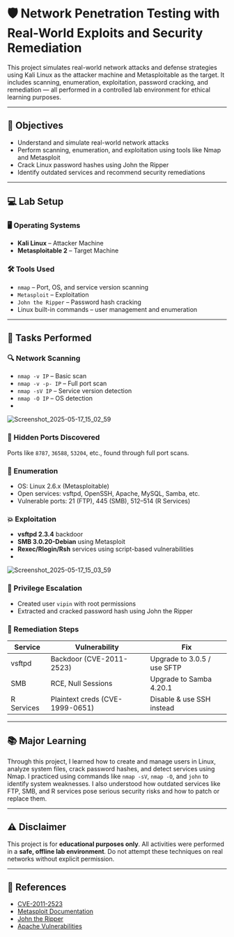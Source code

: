 # 🛡️ Network Penetration Testing with Real-World Exploits and Security Remediation

This project simulates real-world network attacks and defense strategies using Kali Linux as the attacker machine and Metasploitable as the target. It includes scanning, enumeration, exploitation, password cracking, and remediation — all performed in a controlled lab environment for ethical learning purposes.

---

                                                  


## 🎯 Objectives

- Understand and simulate real-world network attacks
- Perform scanning, enumeration, and exploitation using tools like Nmap and Metasploit
- Crack Linux password hashes using John the Ripper
- Identify outdated services and recommend security remediations

---

## 💻 Lab Setup

### 🖥️ Operating Systems
- **Kali Linux** – Attacker Machine
- **Metasploitable 2** – Target Machine

### 🛠️ Tools Used
- `nmap` – Port, OS, and service version scanning
- `Metasploit` – Exploitation
- `John the Ripper` – Password hash cracking
- Linux built-in commands – user management and enumeration

---

## 🚀 Tasks Performed

### 🔍 Network Scanning
- `nmap -v IP` – Basic scan
- `nmap -v -p- IP` – Full port scan
- `nmap -sV IP` – Service version detection
- `nmap -O IP` – OS detection
- 
![Screenshot_2025-05-17_15_02_59](https://github.com/user-attachments/assets/6889f9bf-d012-469d-85e2-3771f3939d7a)


### 🔐 Hidden Ports Discovered
Ports like `8787`, `36588`, `53204`, etc., found through full port scans.

### 📡 Enumeration
- OS: Linux 2.6.x (Metasploitable)
- Open services: vsftpd, OpenSSH, Apache, MySQL, Samba, etc.
- Vulnerable ports: 21 (FTP), 445 (SMB), 512–514 (R Services)

### 💥 Exploitation
- **vsftpd 2.3.4** backdoor
- **SMB 3.0.20-Debian** using Metasploit
- **Rexec/Rlogin/Rsh** services using script-based vulnerabilities
- 
![Screenshot_2025-05-17_15_03_59](https://github.com/user-attachments/assets/6b130ea4-a2c6-4a13-99b3-915cf6b2787e)


### 👤 Privilege Escalation
- Created user `vipin` with root permissions
- Extracted and cracked password hash using John the Ripper

### 🔧 Remediation Steps
| Service   | Vulnerability                  | Fix                              |
|-----------|--------------------------------|----------------------------------|
| vsftpd    | Backdoor (CVE-2011-2523)       | Upgrade to 3.0.5 / use SFTP      |
| SMB       | RCE, Null Sessions             | Upgrade to Samba 4.20.1          |
| R Services| Plaintext creds (CVE-1999-0651)| Disable & use SSH instead        |

---

## 📚 Major Learning

Through this project, I learned how to create and manage users in Linux, analyze system files, crack password hashes, and detect services using Nmap. I practiced using commands like `nmap -sV`, `nmap -O`, and `john` to identify system weaknesses. I also understood how outdated services like FTP, SMB, and R services pose serious security risks and how to patch or replace them.

---

## ⚠️ Disclaimer

This project is for **educational purposes only**. All activities were performed in a **safe, offline lab environment**. Do not attempt these techniques on real networks without explicit permission.

---

## 📎 References

- [CVE-2011-2523](https://nvd.nist.gov/vuln/detail/CVE-2011-2523)
- [Metasploit Documentation](https://docs.rapid7.com/metasploit/)
- [John the Ripper](https://www.openwall.com/john/)
- [Apache Vulnerabilities](https://httpd.apache.org/security/)
